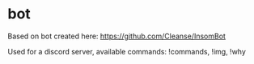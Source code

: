 # bot

Based on bot created here: https://github.com/Cleanse/InsomBot

Used for a discord server, available commands: !commands, !img, !why
